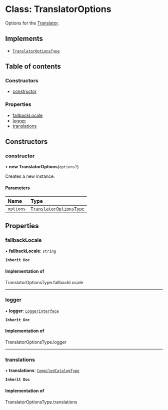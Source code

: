 # Class: TranslatorOptions

Options for the [Translator](Translator.md).

## Implements

- [`TranslatorOptionsType`](../README.md#translatoroptionstype)

## Table of contents

### Constructors

- [constructor](TranslatorOptions.md#constructor)

### Properties

- [fallbackLocale](TranslatorOptions.md#fallbacklocale)
- [logger](TranslatorOptions.md#logger)
- [translations](TranslatorOptions.md#translations)

## Constructors

### constructor

• **new TranslatorOptions**(`options?`)

Creates a new instance.

#### Parameters

| Name | Type |
| :------ | :------ |
| `options` | [`TranslatorOptionsType`](../README.md#translatoroptionstype) |

## Properties

### fallbackLocale

• **fallbackLocale**: `string`

**`Inherit Doc`**

#### Implementation of

TranslatorOptionsType.fallbackLocale

___

### logger

• **logger**: [`LoggerInterface`](../interfaces/LoggerInterface.md)

**`Inherit Doc`**

#### Implementation of

TranslatorOptionsType.logger

___

### translations

• **translations**: [`CompiledCatalogType`](../README.md#compiledcatalogtype)

**`Inherit Doc`**

#### Implementation of

TranslatorOptionsType.translations

